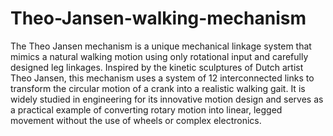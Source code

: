 # Theo-Jansen-walking-mechanism
The Theo Jansen mechanism is a unique mechanical linkage system that mimics a natural walking motion using only rotational input and carefully designed leg linkages. Inspired by the kinetic sculptures of Dutch artist Theo Jansen, this mechanism uses a system of 12 interconnected links to transform the circular motion of a crank into a realistic walking gait. It is widely studied in engineering for its innovative motion design and serves as a practical example of converting rotary motion into linear, legged movement without the use of wheels or complex electronics.
